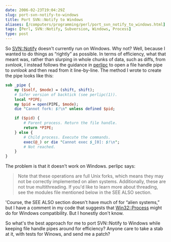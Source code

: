```yaml
--- 
date: 2006-02-23T19:04:29Z
slug: port-svn-notify-to-windows
title: Port SVN::Notify to Windows
aliases: [/computers/programming/perl/port_svn_notify_to_windows.html]
tags: [Perl, SVN::Notify, Subversion, Windows, Process]
type: post
---
```


So [SVN::Notify] doesn't currently run on Windows. Why not? Well, because I
wanted to do things as “rightly” as possible. In terms of efficiency, what that
meant was, rather than slurping in whole chunks of data, such as diffs, from
*svnlook*, I instead follows the guidance in [perlipc] to open a file handle
pipe to *svnlook* and then read from it line-by-line. The method I wrote to
create the pipe looks like this:

``` perl
sub _pipe {
    my ($self, $mode) = (shift, shift);
    # Safer version of backtick (see perlipc(1)).
    local *PIPE;
    my $pid = open(PIPE, $mode);
    die "Cannot fork: $!\n" unless defined $pid;

    if ($pid) {
        # Parent process. Return the file handle.
        return *PIPE;
    } else {
        # Child process. Execute the commands.
        exec(@_) or die "Cannot exec $_[0]: $!\n";
        # Not reached.
    }
}
```

The problem is that it doesn't work on Windows. perlipc says:

> Note that these operations are full Unix forks, which means they may not be
> correctly implemented on alien systems. Additionally, these are not true
> multithreading. If you'd like to learn more about threading, see the modules
> file mentioned below in the SEE ALSO section.

'Course, the SEE ALSO section doesn't have much of for “alien systems,” but I
have a comment in my code that suggests that [Win32::Process] might do for
Windows compatibility. But I honestly don't know.

So what's the best approach for me to port SVN::Notify to Windows while keeping
file handle pipes around for efficiency? Anyone care to take a stab at it, with
tests for Winows, and send me a patch?

  [SVN::Notify]: https://metacpan.org/dist/SVN-Notify/ "SVN::Notify on CPAN"
  [perlipc]: https://metacpan.org/dist/perl/pod/perlipc.pod#Safe_Pipe_Opens
    "Read about Safe Pipe Opens in the perlipc documentation"
  [Win32::Process]: https://metacpan.org/dist/libwin32/Process/Process.pm
    "Win32::Process on CPAN"
